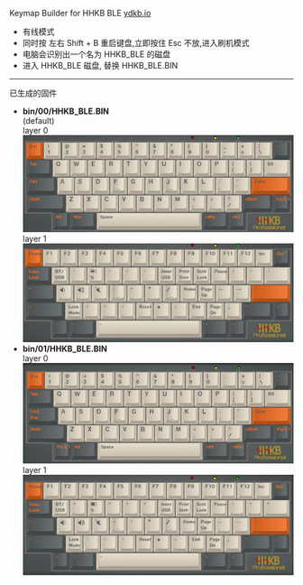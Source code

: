 
Keymap Builder for HHKB BLE [ydkb.io](https://ydkb.io/)

- 有线模式
- 同时按 左右 Shift + B 重启键盘,立即按住 Esc 不放,进入刷机模式
- 电脑会识别出一个名为 HHKB_BLE 的磁盘
- 进入 HHKB_BLE 磁盘, 替换 HHKB_BLE.BIN

---

已生成的固件
- **bin/00/HHKB_BLE.BIN**  
(default)  
layer 0  
![layer 0](pic/00/layer_0.png)  
layer 1  
![layer 1](pic/00/layer_1.png)  
- **bin/01/HHKB_BLE.BIN**  
layer 0  
![layer 0](pic/01/layer_0.png)  
layer 1  
![layer 1](pic/01/layer_1.png)  